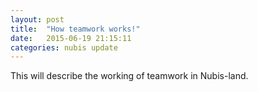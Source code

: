 ```yaml
---
layout: post
title:  "How teamwork works!"
date:   2015-06-19 21:15:11
categories: nubis update
---
```


This will describe the working of teamwork in Nubis-land.

